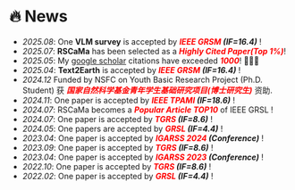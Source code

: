 # 🔥 News
- *2025.08*: One **VLM survey** is accepted by ***<font color="red">IEEE GRSM</font> (IF=16.4)*** !
- *2025.07*: **RSCaMa** has been selected as a ***<font color="red">Highly Cited Paper(Top 1%)</font>***!
- *2025.05*: My [google scholar](https://scholar.google.com/citations?user=SCHOLAR_ID&user=jBnA45cAAAAJ) citations have exceeded ***<font color="red">1000</font>***! 🎉🎉🎉
- *2025.04*: **Text2Earth** is accepted by ***<font color="red">IEEE GRSM</font> (IF=16.4)*** !
- *2024.12* Funded by NSFC on Youth Basic Research Project (Ph.D. Student) 获 ***<font color="red">国家自然科学基金青年学生基础研究项目(博士研究生)</font>*** 资助.
- *2024.11*: One paper is accepted by ***<font color="red">IEEE TPAMI</font> (IF=18.6)*** !
- *2024.07*: RSCaMa becomes a ***<font color="red">Popular Article TOP10</font>*** of IEEE GRSL !
- *2024.07*: One paper is accepted by ***<font color="red">TGRS</font> (IF=8.6)*** !
- *2024.05*: One papers are accepted by ***<font color="red">GRSL</font> (IF=4.4)*** !
- *2023.04*: One paper is accepted by ***<font color="red">IGARSS 2024</font> (Conference)*** !
- *2023.09*: One paper is accepted by ***<font color="red">TGRS</font> (IF=8.6)*** !
- *2023.04*: One paper is accepted by ***<font color="red">IGARSS 2023</font> (Conference)*** !
- *2022.10*: One paper is accepted by ***<font color="red">TGRS</font> (IF=8.6)*** !
- *2022.02*: One paper is accepted by ***<font color="red">GRSL</font> (IF=4.4)*** !

